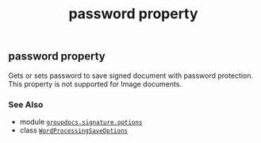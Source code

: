 ﻿---
title: password property
second_title: GroupDocs.Signature for Python via .NET API References
description: 
type: docs
url: /python-net/groupdocs.signature.options/wordprocessingsaveoptions/password/
is_root: false
weight: 60
---

## password property


Gets or sets password to save signed document with password protection.
This property is not supported for Image documents.

### See Also
* module [`groupdocs.signature.options`](../../)
* class [`WordProcessingSaveOptions`](/signature/python-net/groupdocs.signature.options/wordprocessingsaveoptions)
